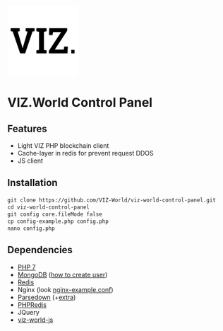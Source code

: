 [![VIZ](logo-square-160.png)](http://viz.world/)
# VIZ.World Control Panel
## Features
* Light VIZ PHP blockchain client
* Cache-layer in redis for prevent request DDOS
* JS client

## Installation
```
git clone https://github.com/VIZ-World/viz-world-control-panel.git
cd viz-world-control-panel
git config core.fileMode false
cp config-example.php config.php
nano config.php
```

## Dependencies
- [PHP 7](https://thishosting.rocks/install-php-on-ubuntu/)
- [MongoDB](https://docs.mongodb.com/manual/tutorial/install-mongodb-on-ubuntu/) ([how to create user](https://docs.mongodb.com/manual/reference/method/db.createUser/))
- [Redis](https://www.digitalocean.com/community/tutorials/how-to-install-and-configure-redis-on-ubuntu-16-04)
- Nginx (look [nginx-example.conf](nginx-example.conf))
- [Parsedown](https://github.com/erusev/parsedown) (+[extra](https://github.com/erusev/parsedown-extra))
- [PHPRedis](https://github.com/phpredis/phpredis)
- JQuery
- [viz-world-js](https://github.com/VIZ-World/viz-world-js)